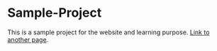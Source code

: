 
# Sample-Project

This is a sample project for the website and learning purpose.
[Link to another page](https://github.com/kaustubhyadav/sample-project.git).
